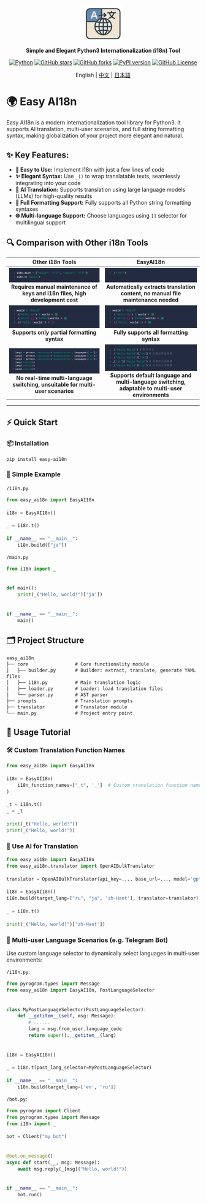 <div align="center">

<a href="https://github.com/z-mio/easy-ai18n">
    <img src="docs/image/logo.png" width="100" alt="icon">
</a>

**Simple and Elegant Python3 Internationalization (i18n) Tool**

[![Python](https://img.shields.io/badge/python-3.12+-yellow)](https://www.python.org/)
[![GitHub stars](https://img.shields.io/github/stars/z-mio/easy-ai18n.svg?style=social&label=Stars)](https://github.com/z-mio/easy-ai18n)
[![GitHub forks](https://img.shields.io/github/forks/z-mio/easy-ai18n.svg?style=social&label=Forks)](https://github.com/z-mio/easy-ai18n)
[![PyPI version](https://badge.fury.io/py/easy-ai18n.svg)](https://badge.fury.io/py/easy-ai18n)
[![GitHub License](https://img.shields.io/github/license/z-mio/easy-ai18n)](https://github.com/z-mio/easy-ai18n/blob/master/LICENSE)

English | [中文](docs/README.zh.md) | [日本語](docs/README.ja.md)

</div>

# 🌍 Easy AI18n

Easy AI18n is a modern internationalization tool library for Python3. It supports AI translation, multi-user scenarios, and full string formatting syntax,
making globalization of your project more elegant and natural.

## ✨ Key Features:

- **🚀 Easy to Use:** Implement i18n with just a few lines of code
- **✨ Elegant Syntax:** Use `_()` to wrap translatable texts, seamlessly integrating into your code
- **🤖 AI Translation:** Supports translation using large language models (LLMs) for high-quality results
- **📝 Full Formatting Support:** Fully supports all Python string formatting syntaxes
- **🌐 Multi-language Support:** Choose languages using `[]` selector for multilingual support

## 🔍 Comparison with Other i18n Tools

|                                             Other i18n Tools                                             |                                                         EasyAI18n                                                          |
|:--------------------------------------------------------------------------------------------------------:|:--------------------------------------------------------------------------------------------------------------------------:|
| ![](docs/image/1.png)<br/>**Requires manual maintenance of keys and i18n files, high development cost**  |        ![](docs/image/2.png)<br/>**Automatically extracts translation content, no manual file maintenance needed**         |
|                  ![](docs/image/3.png)<br/>**Supports only partial formatting syntax**                   |                             ![](docs/image/4.png)<br/>**Fully supports all formatting syntax**                             |
| ![](docs/image/5.png)<br/>**No real-time multi-language switching, unsuitable for multi-user scenarios** | ![](docs/image/6.png)<br/>**Supports default language and multi-language switching, adaptable to multi-user environments** |

---

## ⚡ Quick Start

### 📦 Installation

```shell
pip install easy-ai18n
```

### 🧪 Simple Example

`/i18n.py`

```python
from easy_ai18n import EasyAI18n

i18n = EasyAI18n()

_ = i18n.t()

if __name__ == "__main__":
    i18n.build(["ja"])
```

`/main.py`

```python
from i18n import _


def main():
    print(_("Hello, world!")['ja'])


if __name__ == "__main__":
    main()
```

## 🗂️ Project Structure

```text
easy_ai18n
├── core                 # Core functionality module
│   ├── builder.py       # Builder: extract, translate, generate YAML files
│   ├── i18n.py          # Main translation logic
│   ├── loader.py        # Loader: load translation files
│   └── parser.py        # AST parser
├── prompts              # Translation prompts
├── translator           # Translator module
└── main.py              # Project entry point
```

## 📘 Usage Tutorial

### 🛠️ Custom Translation Function Names

```python
from easy_ai18n import EasyAI18n

i18n = EasyAI18n(
    i18n_function_names=["_t", '_']  # Custom translation function names
)

_t = i18n.t()
_ = _t

print(_t("Hello, world!"))
print(_("Hello, world!"))
```

### 🤖 Use AI for Translation

```python
from easy_ai18n import EasyAI18n
from easy_ai18n.translator import OpenAIBulkTranslator

translator = OpenAIBulkTranslator(api_key=..., base_url=..., model='gpt-4o-mini')

i18n = EasyAI18n()
i18n.build(target_lang=["ru", "ja", 'zh-Hant'], translator=translator)

_ = i18n.t()

print(_("Hello, world!")['zh-Hant'])
```

### 👥 Multi-user Language Scenarios (e.g. Telegram Bot)

Use custom language selector to dynamically select languages in multi-user environments:

`/i18n.py`:

```python
from pyrogram.types import Message
from easy_ai18n import EasyAI18n, PostLanguageSelector


class MyPostLanguageSelector(PostLanguageSelector):
    def __getitem__(self, msg: Message):
        # ......
        lang = msg.from_user.language_code
        return super().__getitem__(lang)


i18n = EasyAI18n()

_ = i18n.t(post_lang_selector=MyPostLanguageSelector)

if __name__ == "__main__":
    i18n.build(target_lang=['en', 'ru'])
```

`/bot.py`:

```python
from pyrogram import Client
from pyrogram.types import Message
from i18n import _

bot = Client("my_bot")


@bot.on_message()
async def start(__, msg: Message):
    await msg.reply(_[msg]("Hello, world!"))


if __name__ == "__main__":
    bot.run()
```